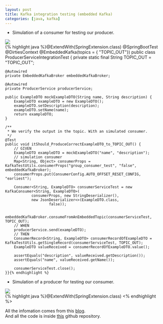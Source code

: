 ```yaml
---
layout: post
title: Kafka integration testing (embedded Kafka)
categories: [java, kafka]
---
```


- Simulation of a consumer for testing our producer.

![](https://i.imgur.com/frha3N1.png?raw=true)  
{% highlight java %}@ExtendWith(SpringExtension.class)
@SpringBootTest
@DirtiesContext
@EmbeddedKafka(topics = { "TOPIC_OUT"})
public class ProducerServiceIntegrationTest {
    private static final String TOPIC_OUT = "TOPIC_OUT";

    @Autowired
    private EmbeddedKafkaBroker embeddedKafkaBroker;

    @Autowired
    private ProducerService producerService;

    public ExampleDTO mockExampleDTO(String name, String description) {
        ExampleDTO exampleDTO = new ExampleDTO();
        exampleDTO.setDescription(description);
        exampleDTO.setName(name);
        return exampleDTO;
    }

    /**
     * We verify the output in the topic. With an simulated consumer.
     */
    @Test
    public void itShould_ProduceCorrectExampleDTO_to_TOPIC_OUT() {
        // GIVEN
        ExampleDTO exampleDTO = mockExampleDTO("name", "description");
        // simulation consumer
        Map<String, Object> consumerProps = KafkaTestUtils.consumerProps("group_consumer_test", "false", embeddedKafkaBroker);
        consumerProps.put(ConsumerConfig.AUTO_OFFSET_RESET_CONFIG, "earliest");

        Consumer<String, ExampleDTO> consumerServiceTest = new KafkaConsumer<String, ExampleDTO>(
                consumerProps, new StringDeserializer(),
                new JsonDeserializer<>(ExampleDTO.class,
                        false));

        embeddedKafkaBroker.consumeFromAnEmbeddedTopic(consumerServiceTest, TOPIC_OUT);
        // WHEN
        producerService.send(exampleDTO);
        // THEN
        ConsumerRecord<String, ExampleDTO> consumerRecordOfExampleDTO = KafkaTestUtils.getSingleRecord(consumerServiceTest, TOPIC_OUT);
        ExampleDTO valueReceived = consumerRecordOfExampleDTO.value();

        assertEquals("description", valueReceived.getDescription());
        assertEquals("name", valueReceived.getName());

        consumerServiceTest.close();
    }}{% endhighlight %}

  
- Simulation of a producer for testing our consumer.

![](https://i.imgur.com/62RDZ3W.png?raw=true)  
{% highlight java %}@ExtendWith(SpringExtension.class)
<% endhighlight %>  

All the infomation comes from this [blog](https://gitbook.deddy.me/test-dintegration-avec-spring-boot-et-kafka/).  
And all the code is inside [this](https://github.com/Kevded/integration-test-spring-kafka-with-embedded-kafka-consumer-and-producer) github repository.

  
